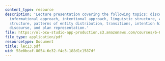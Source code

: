 ```yaml
---
content_type: resource
description: 'Lecture presentation covering the following topics: discourse processing,
  informational approach, intentional approach, linguistic structure, attentional
  structure, patterns of entity distribution, transitions, intention hierarchy, coherent
  discourse, and plan representation.'
file: https://ol-ocw-studio-app-production.s3.amazonaws.com/courses/6-892-computational-models-of-discourse-spring-2004/58e0bcaf80546e32f4c3188d1c1587df_lec13.pdf
file_type: application/pdf
resourcetype: Document
title: lec13.pdf
uid: 58e0bcaf-8054-6e32-f4c3-188d1c1587df
---
```

